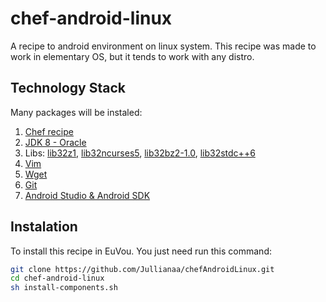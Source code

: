 # chef-android-linux
A recipe to android environment on linux system. This recipe was made to work in  elementary OS, but it tends to work with any distro.

## Technology Stack
Many packages will be instaled:

1. [Chef recipe](https://www.chef.io/chef/)
2. [JDK 8 - Oracle](http://www.oracle.com/technetwork/pt/java/javase/overview/index.html)
3. Libs: [lib32z1](http://packages.ubuntu.com/search?keywords=lib32z1), [lib32ncurses5](http://packages.ubuntu.com/search?keywords=lib32ncurses5), [lib32bz2-1.0](http://packages.ubuntu.com/search?keywords=lib32bz2-1.0), [lib32stdc++6](http://packages.ubuntu.com/trusty/libs/lib32stdc++6)
4. [Vim](http://www.vim.org/)
5. [Wget](https://www.gnu.org/software/wget/)
6. [Git](https://git-scm.com/)
7. [Android Studio & Android SDK](https://developer.android.com/studio/index.html)

## Instalation

To install this recipe in EuVou. You just need run this command:
```sh
git clone https://github.com/Jullianaa/chefAndroidLinux.git
cd chef-android-linux
sh install-components.sh
```
